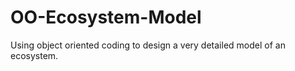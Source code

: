 # OO-Ecosystem-Model
Using object oriented coding to design a very detailed model of an ecosystem. 
